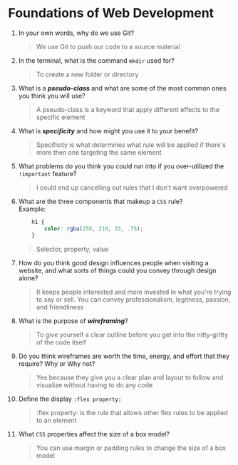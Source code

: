 # Foundations of Web Development
01. In your own words, why do we use Git?
    > We use Git to push our code to a source material

02. In the terminal, what is the command `mkdir` used for?
    > To create a new folder or directory

03. What is a ***pseudo-class*** and what are some of the most common ones you think you will use?
    > A pseudo-class is a keyword that apply different effects to the specific element

04. What is ***specificity*** and how might you use it to your benefit?
    > Specificity is what determines what rule will be applied if there's more then one targeting the same element

05. What problems do you think you could run into if you over-utilized the `!important` feature?
    > I could end up cancelling out rules that I don't want overpowered

06. What are the three components that makeup a `CSS` rule? <br> Example:

    ```css
        h1 {
            color: rgba(255, 210, 33, .75);
        }
    ```

    > Selector, property, value

07. How do you think good design influences people when visiting a website, and what sorts of things could you convey through design alone?
    > It keeps people interested and more invested in what you're trying to say or sell. You can convey professionalism, legitness, passion, and friendliness

08. What is the purpose of ***wireframing***?
    > To give yourself a clear outline before you get into the nitty-gritty of the code itself

09. Do you think wireframes are worth the time, energy, and effort that they require? Why or Why not?
    > Yes because they give you a clear plan and layout to follow and visualize without having to do any code

10. Define the display `:flex property:`
    > :flex property: is the rule that allows other flex rules to be applied to an element

11. What `CSS` properties affect the size of a box model?
    > You can use margin or padding rules to change the size of a box model
